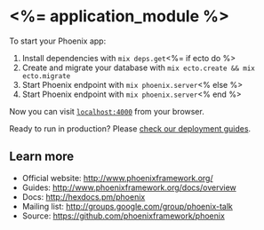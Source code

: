 # <%= application_module %>

To start your Phoenix app:

  1. Install dependencies with `mix deps.get`<%= if ecto do %>
  2. Create and migrate your database with `mix ecto.create && mix ecto.migrate`
  3. Start Phoenix endpoint with `mix phoenix.server`<% else %>
  2. Start Phoenix endpoint with `mix phoenix.server`<% end %>

Now you can visit [`localhost:4000`](http://localhost:4000) from your browser.

Ready to run in production? Please [check our deployment guides](http://www.phoenixframework.org/docs/deployment).

## Learn more

  * Official website: http://www.phoenixframework.org/
  * Guides: http://www.phoenixframework.org/docs/overview
  * Docs: http://hexdocs.pm/phoenix
  * Mailing list: http://groups.google.com/group/phoenix-talk
  * Source: https://github.com/phoenixframework/phoenix
